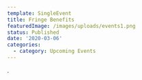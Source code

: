 ```yaml
---
template: SingleEvent
title: Fringe Benefits
featuredImage: /images/uploads/events1.png
status: Published
date: '2020-03-06'
categories:
  - category: Upcoming Events
---
```

.
